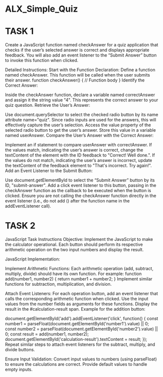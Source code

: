 # ALX_Simple_Quiz

# TASK 1

Create a JavaScript function named checkAnswer for a quiz application that checks if the user’s selected answer is correct and displays appropriate feedback. You will also add an event listener to the “Submit Answer” button to invoke this function when clicked.

Detailed Instructions:
Start with the Function Declaration:
Define a function named checkAnswer. This function will be called when the user submits their answer.
function checkAnswer() {
    // Function body
}
Identify the Correct Answer:

Inside the checkAnswer function, declare a variable named correctAnswer and assign it the string value "4". This represents the correct answer to your quiz question.
Retrieve the User’s Answer:

Use document.querySelector to select the checked radio button by its name attribute name="quiz". Since radio inputs are used for the answers, this will effectively capture the user’s selection.
Access the value property of the selected radio button to get the user’s answer. Store this value in a variable named userAnswer.
Compare the User’s Answer with the Correct Answer:

Implement an if statement to compare userAnswer with correctAnswer.
If the values match, indicating the user’s answer is correct, change the textContent of the element with the ID feedback to "Correct! Well done.".
If the values do not match, indicating the user’s answer is incorrect, update the textContent of the feedback element to "That's incorrect. Try again!".
Add an Event Listener to the Submit Button:

Use document.getElementById to select the “Submit Answer” button by its ID, "submit-answer".
Add a click event listener to this button, passing in the checkAnswer function as the callback to be executed when the button is clicked. Ensure you are not calling the checkAnswer function directly in the event listener (i.e., do not add () after the function name in the addEventListener call).


# TASK 2

JavaScript Task Instructions
Objective: Implement the JavaScript to make the calculator operational. Each button should perform its respective arithmetic operation on the two input numbers and display the result.

JavaScript Implementation:

Implement Arithmetic Functions: Each arithmetic operation (add, subtract, multiply, divide) should have its own function. For example:
function add(number1, number2) {
    return number1 + number2;
}
Implement similar functions for subtraction, multiplication, and division.

Attach Event Listeners: For each operation button, add an event listener that calls the corresponding arithmetic function when clicked. Use the input values from the number fields as arguments for these functions. Display the result in the #calculation-result span.
Example for the addition button:

document.getElementById('add').addEventListener('click', function() {
    const number1 = parseFloat(document.getElementById('number1').value) || 0;
    const number2 = parseFloat(document.getElementById('number2').value) || 0;
    const result = add(number1, number2);
    document.getElementById('calculation-result').textContent = result;
});
Repeat similar steps to attach event listeners for the subtract, multiply, and divide buttons.

Ensure Input Validation: Convert input values to numbers (using parseFloat) to ensure the calculations are correct. Provide default values to handle empty inputs.